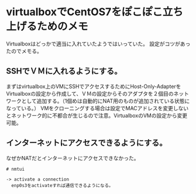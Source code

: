 # virtualboxでCentOS7をぽこぽこ立ち上げるためのメモ

Virtualboxはどっかで適当に入れていたようではいっていた。
設定がコツがあったのでメモる。

## SSHでＶＭに入れるようにする。
まずはvirtualbox上のVMにSSHでアクセスするためにHost-Only-AdapterをVirtualboxの設定から作成して、ＶＭの設定からそのアダプタを２個目のネットワークとして追加する。（1個めは自動的にNAT用のものが追加されている状態になっている。）
VMをクローニングする場合は設定でMACアドレスを変更しないとネットワーク的に不都合が生じるので注意。VirtualboxのVMの設定から変更可能。

## インターネットにアクセスできるようにする。
なぜかNATだとインターネットにアクセスできなかった。

```
# nmtui

-> activate a connection
  enp0s3をactivateすれば通信できるようになる。
```
